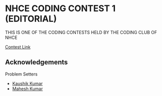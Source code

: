 # NHCE CODING CONTEST 1 (EDITORIAL)

THIS IS ONE OF THE CODING CONTESTS HELD BY THE CODING CLUB OF NHCE 

[Contest Link](https://www.hackerrank.com/m1-nhce-coding-contest)


## Acknowledgements
Problem Setters
 - [Kaushik Kumar](https://kaushikk.bio.link)
 - [Mahesh Kumar](https://codeforces.com/profile/s_mahesh_kumar)